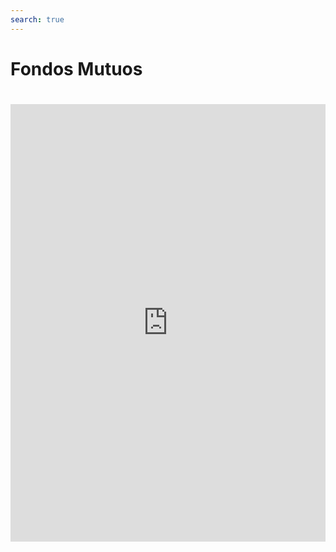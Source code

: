 ```yaml
---
search: true
---
```


# Fondos Mutuos

<iframe src="https://widgets-es.modyo.com/inversiones/fondos-mutuos" width="100%" height="700px" frameBorder="0"  style="overflow:auto;margin-top:20px;"/>
